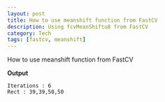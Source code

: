 ```yaml
---
layout: post
title: How to use meanshift function from FastCV
description: Using fcvMeanShiftu8 from FastCV
category: Tech
tags: [fastcv, meanshift]
---
```


How to use meanshift function from FastCV

<script src="https://gist.github.com/arccoder/651900108149529fc5e29dfd45115f60.js"></script>

**Output**
```
Iterations : 6
Rect : 39,39,50,50
```
